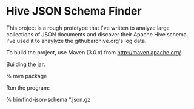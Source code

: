 Hive JSON Schema Finder
===

This project is a rough prototype that I've written to analyze large
collections of JSON documents and discover their Apache Hive
schema. I've used it to anaylyze the githubarchive.org's log data.

To build the project, use Maven (3.0.x) from http://maven.apache.org/.

Building the jar:

% mvn package

Run the program:

% bin/find-json-schema *.json.gz